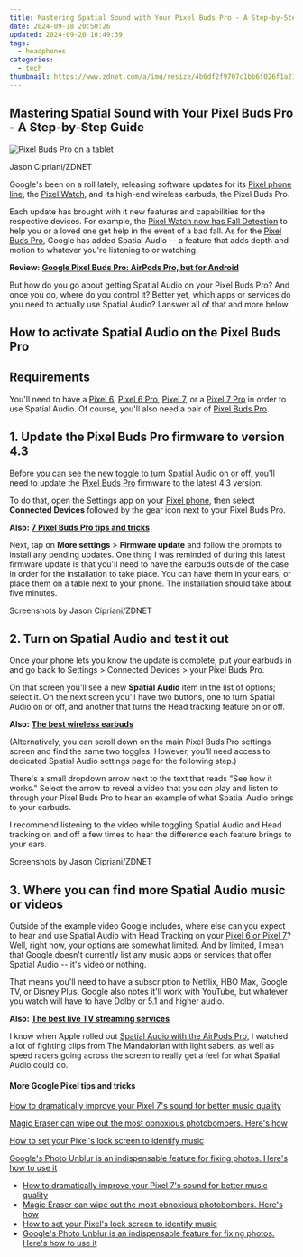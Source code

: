 ```yaml
---
title: Mastering Spatial Sound with Your Pixel Buds Pro - A Step-by-Step Guide
date: 2024-09-18 20:50:26
updated: 2024-09-20 10:49:39
tags:
  - headphones
categories:
  - tech
thumbnail: https://www.zdnet.com/a/img/resize/4b6df2f9707c1bb6f026f1a216c6d15004471f57/2022/07/27/2e7d59ed-f2e3-4755-b20b-68d6485674b9/pixel-buds-pro-1.jpg?width=278&height=156&fit=crop&auto=webp
---
```


## Mastering Spatial Sound with Your Pixel Buds Pro - A Step-by-Step Guide

![Pixel Buds Pro on a tablet](https://www.zdnet.com/a/img/resize/56fc8a664d5962fa0f7588a06ab7c4f425907032/2022/07/27/2e7d59ed-f2e3-4755-b20b-68d6485674b9/pixel-buds-pro-1.jpg?auto=webp&width=1280)

Jason Cipriani/ZDNET

Google's been on a roll lately, releasing software updates for its [Pixel phone line](https://www.zdnet.com/article/googles-first-pixel-feature-drop-of-2023-is-official-heres-whats-new/), the [Pixel Watch](https://www.zdnet.com/article/googles-pixel-watch-can-now-detect-if-you-fall-heres-how-it-works/), and its high-end wireless earbuds, the Pixel Buds Pro. 

Each update has brought with it new features and capabilities for the respective devices. For example, the [Pixel Watch now has Fall Detection](https://www.zdnet.com/article/googles-pixel-watch-can-now-detect-if-you-fall-heres-how-it-works/) to help you or a loved one get help in the event of a bad fall. As for the [Pixel Buds Pro](https://buy.geni.us/Proxy.ashx?TSID=368250&GR%5FURL=https%3A%2F%2Fwww.amazon.com%2FGoogle-Pixel-Buds-Pro-Headphones%2Fdp%2FB0B1N7SGMZ%3Ftag%3Dzd-buy-button-20%26ascsubtag%3D%5F%5FCOM%5FCLICK%5FID%5F%5F%7C53e9c412-4311-413b-a747-10d798f77eb3%7Cdtp&dtb=1), Google has added Spatial Audio -- a feature that adds depth and motion to whatever you're listening to or watching. 

**Review:** [**Google Pixel Buds Pro: AirPods Pro, but for Android**](https://www.zdnet.com/article/google-pixel-buds-pro-review/) 

But how do you go about getting Spatial Audio on your Pixel Buds Pro? And once you do, where do you control it? Better yet, which apps or services do you need to actually use Spatial Audio? I answer all of that and more below. 

## How to activate Spatial Audio on the Pixel Buds Pro

## Requirements 

You'll need to have a [Pixel 6](https://buy.geni.us/Proxy.ashx?TSID=368250&GR%5FURL=https%3A%2F%2Fwww.amazon.com%2FGoogle-Pixel-Unlocked-Smartphone-Ultrawide%2Fdp%2FB09HJZPFDD%3Ftag%3Dzd-buy-button-20%26ascsubtag%3D%5F%5FCOM%5FCLICK%5FID%5F%5F%7C53e9c412-4311-413b-a747-10d798f77eb3%7Cdtp&dtb=1), [Pixel 6 Pro](https://buy.geni.us/Proxy.ashx?TSID=368250&GR%5FURL=https%3A%2F%2Fwww.amazon.com%2FGoogle-Pixel-Pro-Smartphone-Telephoto%2Fdp%2FB09HYR2NC8%3Ftag%3Dzd-buy-button-20%26ascsubtag%3D%5F%5FCOM%5FCLICK%5FID%5F%5F%7C53e9c412-4311-413b-a747-10d798f77eb3%7Cdtp&dtb=1), [Pixel 7](https://buy.geni.us/Proxy.ashx?TSID=368250&GR%5FURL=https%3A%2F%2Fwww.amazon.com%2FGoogle-Pixel-7-5G-Android-Phone%2Fdp%2FB0BCQXXRJJ%3Ftag%3Dzd-buy-button-20%26ascsubtag%3D%5F%5FCOM%5FCLICK%5FID%5F%5F%7C53e9c412-4311-413b-a747-10d798f77eb3%7Cdtp&dtb=1), or a [Pixel 7 Pro](https://buy.geni.us/Proxy.ashx?TSID=368250&GR%5FURL=https%3A%2F%2Fwww.amazon.com%2FGoogle-Pixel-Pro-Smartphone-Telephoto%2Fdp%2FB0BCQWYR2Z%3Ftag%3Dzd-buy-button-20%26ascsubtag%3D%5F%5FCOM%5FCLICK%5FID%5F%5F%7C53e9c412-4311-413b-a747-10d798f77eb3%7Cdtp&dtb=1) in order to use Spatial Audio. Of course, you'll also need a pair of [Pixel Buds Pro](https://buy.geni.us/Proxy.ashx?TSID=368250&GR%5FURL=https%3A%2F%2Fwww.amazon.com%2FGoogle-Pixel-Buds-Pro-Headphones%2Fdp%2FB0B1N7SGMZ%3Ftag%3Dzd-buy-button-20%26ascsubtag%3D%5F%5FCOM%5FCLICK%5FID%5F%5F%7C53e9c412-4311-413b-a747-10d798f77eb3%7Cdtp&dtb=1). 

## 1\. Update the Pixel Buds Pro firmware to version 4.3

Before you can see the new toggle to turn Spatial Audio on or off, you'll need to update the [Pixel Buds Pro](https://buy.geni.us/Proxy.ashx?TSID=368250&GR%5FURL=https%3A%2F%2Fwww.amazon.com%2FGoogle-Pixel-Buds-Pro-Headphones%2Fdp%2FB0B1N7SGMZ%3Ftag%3Dzd-buy-button-20%26ascsubtag%3D%5F%5FCOM%5FCLICK%5FID%5F%5F%7C53e9c412-4311-413b-a747-10d798f77eb3%7Cdtp&dtb=1) firmware to the latest 4.3 version. 

To do that, open the Settings app on your [Pixel phone](https://www.zdnet.com/article/best-google-phone/), then select **Connected Devices** followed by the gear icon next to your Pixel Buds Pro. 

**Also:** [**7 Pixel Buds** **Pro tips and tricks**](https://www.zdnet.com/article/7-pixel-buds-pro-tips-and-tricks-to-get-the-most-out-of-googles-wireless-earbuds/)

Next, tap on **More settings** \> **Firmware update** and follow the prompts to install any pending updates. One thing I was reminded of during this latest firmware update is that you'll need to have the earbuds outside of the case in order for the installation to take place. You can have them in your ears, or place them on a table next to your phone. The installation should take about five minutes. 

Screenshots by Jason Cipriani/ZDNET

## 2\. Turn on Spatial Audio and test it out

Once your phone lets you know the update is complete, put your earbuds in and go back to Settings > Connected Devices > your Pixel Buds Pro. 

On that screen you'll see a new **Spatial Audio** item in the list of options; select it. On the next screen you'll have two buttons, one to turn Spatial Audio on or off, and another that turns the Head tracking feature on or off. 

**Also:** [**The best wireless earbuds**](https://www.zdnet.com/article/best-wireless-earbuds/)

(Alternatively, you can scroll down on the main Pixel Buds Pro settings screen and find the same two toggles. However, you'll need access to dedicated Spatial Audio settings page for the following step.)

There's a small dropdown arrow next to the text that reads "See how it works." Select the arrow to reveal a video that you can play and listen to through your Pixel Buds Pro to hear an example of what Spatial Audio brings to your earbuds. 

I recommend listening to the video while toggling Spatial Audio and Head tracking on and off a few times to hear the difference each feature brings to your ears. 

Screenshots by Jason Cipriani/ZDNET

## 3\. Where you can find more Spatial Audio music or videos

Outside of the example video Google includes, where else can you expect to hear and use Spatial Audio with Head Tracking on your [Pixel 6 or Pixel 7](https://www.zdnet.com/article/google-pixel-7-vs-pixel-6-which-generation-should-you-buy/)? Well, right now, your options are somewhat limited. And by limited, I mean that Google doesn't currently list any music apps or services that offer Spatial Audio -- it's video or nothing. 

That means you'll need to have a subscription to Netflix, HBO Max, Google TV, or Disney Plus. Google also notes it'll work with YouTube, but whatever you watch will have to have Dolby or 5.1 and higher audio. 

**Also:** [**The best live TV streaming services**](https://www.zdnet.com/home-and-office/home-entertainment/best-live-tv-streaming-service/) 

I know when Apple rolled out [Spatial Audio with the AirPods Pro](https://www.zdnet.com/article/airpods-pro-2-offer-two-big-upgrades-but-connectivity-chaos-hasnt-been-tamed/), I watched a lot of fighting clips from The Mandalorian with light sabers, as well as speed racers going across the screen to really get a feel for what Spatial Audio could do.

#### More Google Pixel tips and tricks

[How to dramatically improve your Pixel 7's sound for better music quality](https://www.zdnet.com/article/how-to-dramatically-improve-the-sound-from-your-pixel-7-for-even-better-musical-enjoyment/ "How to dramatically improve your Pixel 7's sound for better music quality")

[Magic Eraser can wipe out the most obnoxious photobombers. Here's how](https://www.zdnet.com/article/how-to-use-magic-eraser-on-the-google-pixel/ "Magic Eraser can wipe out the most obnoxious photobombers. Here's how")

[How to set your Pixel's lock screen to identify music](https://www.zdnet.com/article/how-to-set-your-pixels-lock-screen-to-identify-music/ "How to set your Pixel's lock screen to identify music")

[Google's Photo Unblur is an indispensable feature for fixing photos. Here's how to use it](https://www.zdnet.com/article/how-to-use-photo-unblur-on-the-google-pixel-7-series/ "Google's Photo Unblur is an indispensable feature for fixing photos. Here's how to use it")

* [How to dramatically improve your Pixel 7's sound for better music quality](https://www.zdnet.com/article/how-to-dramatically-improve-the-sound-from-your-pixel-7-for-even-better-musical-enjoyment/ "How to dramatically improve your Pixel 7's sound for better music quality")
* [Magic Eraser can wipe out the most obnoxious photobombers. Here's how](https://www.zdnet.com/article/how-to-use-magic-eraser-on-the-google-pixel/ "Magic Eraser can wipe out the most obnoxious photobombers. Here's how")
* [How to set your Pixel's lock screen to identify music](https://www.zdnet.com/article/how-to-set-your-pixels-lock-screen-to-identify-music/ "How to set your Pixel's lock screen to identify music")
* [Google's Photo Unblur is an indispensable feature for fixing photos. Here's how to use it](https://www.zdnet.com/article/how-to-use-photo-unblur-on-the-google-pixel-7-series/ "Google's Photo Unblur is an indispensable feature for fixing photos. Here's how to use it")

<ins class="adsbygoogle"
     style="display:block"
     data-ad-format="autorelaxed"
     data-ad-client="ca-pub-7571918770474297"
     data-ad-slot="1223367746"></ins>



<ins class="adsbygoogle"
     style="display:block"
     data-ad-client="ca-pub-7571918770474297"
     data-ad-slot="8358498916"
     data-ad-format="auto"
     data-full-width-responsive="true"></ins>
